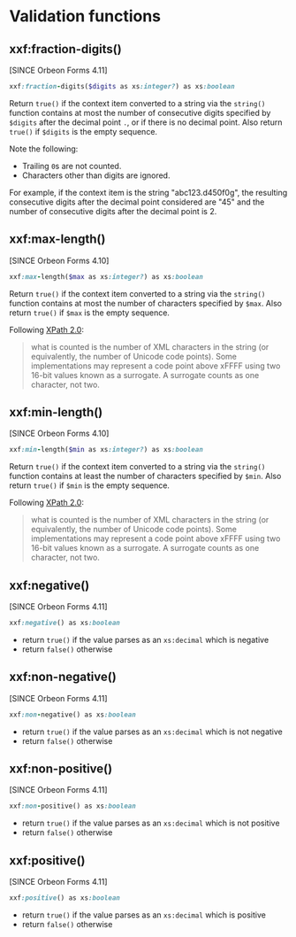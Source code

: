 # Validation functions

<!-- toc -->

## xxf:fraction-digits()

[SINCE Orbeon Forms 4.11]

```ruby
xxf:fraction-digits($digits as xs:integer?) as xs:boolean
```

Return `true()` if the context item converted to a string via the `string()` function contains at most the number of consecutive digits
specified by `$digits` after the decimal point `.`, or if there is no decimal point. Also return `true()` if `$digits` is the empty sequence.

Note the following:

- Trailing `0`s are not counted.
- Characters other than digits are ignored.

For example, if the context item is the string "abc123.d450f0g", the resulting consecutive digits after the decimal point considered are "45" and the number of consecutive digits
after the decimal point is 2.

## xxf:max-length()

[SINCE Orbeon Forms 4.10]

```ruby
xxf:max-length($max as xs:integer?) as xs:boolean
```

Return `true()` if the context item converted to a string via the `string()` function contains at most the number of characters
specified by `$max`. Also return `true()` if `$max` is the empty sequence.

Following [XPath 2.0](http://www.w3.org/TR/xpath-functions/#string-types):

> what is counted is the number of XML characters in the string (or equivalently, the number of Unicode code points). Some implementations may represent a code point above xFFFF using two 16-bit values known as a surrogate. A surrogate counts as one character, not two.

## xxf:min-length()

[SINCE Orbeon Forms 4.10]

```ruby
xxf:min-length($min as xs:integer?) as xs:boolean
```

Return `true()` if the context item converted to a string via the `string()` function contains at least the number of characters
specified by `$min`. Also return `true()` if `$min` is the empty sequence.

Following [XPath 2.0](http://www.w3.org/TR/xpath-functions/#string-types):

> what is counted is the number of XML characters in the string (or equivalently, the number of Unicode code points). Some implementations may represent a code point above xFFFF using two 16-bit values known as a surrogate. A surrogate counts as one character, not two.

## xxf:negative()

[SINCE Orbeon Forms 4.11]

```ruby
xxf:negative() as xs:boolean
```

- return `true()` if the value parses as an `xs:decimal` which is negative
- return `false()` otherwise

## xxf:non-negative()

[SINCE Orbeon Forms 4.11]

```ruby
xxf:non-negative() as xs:boolean
```

- return `true()` if the value parses as an `xs:decimal` which is not negative
- return `false()` otherwise  

## xxf:non-positive()

[SINCE Orbeon Forms 4.11]

```ruby
xxf:non-positive() as xs:boolean
```

- return `true()` if the value parses as an `xs:decimal` which is not positive
- return `false()` otherwise 

## xxf:positive()

[SINCE Orbeon Forms 4.11]

```ruby
xxf:positive() as xs:boolean
```

- return `true()` if the value parses as an `xs:decimal` which is positive
- return `false()` otherwise 
